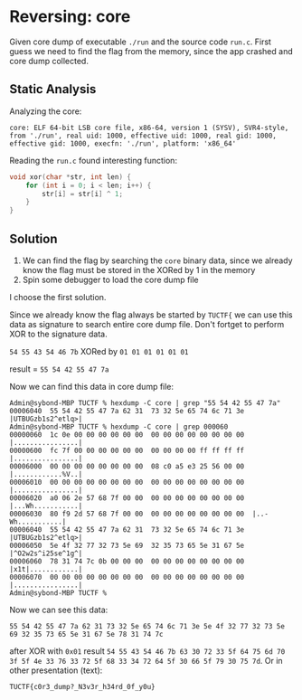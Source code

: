 # Reversing: core
Given core dump of executable `./run` and the source code `run.c`.
First guess we need to find the flag from the memory, since the app crashed and core dump collected.
## Static Analysis
Analyzing the core:
```
core: ELF 64-bit LSB core file, x86-64, version 1 (SYSV), SVR4-style, from './run', real uid: 1000, effective uid: 1000, real gid: 1000, effective gid: 1000, execfn: './run', platform: 'x86_64'
```

Reading the `run.c` found interesting function:
```c
void xor(char *str, int len) {
	for (int i = 0; i < len; i++) {
		str[i] = str[i] ^ 1;
	}
}
```
## Solution
1. We can find the flag by searching the `core` binary data, since we already know the flag must be stored in the XORed by 1 in the memory
1. Spin some debugger to load the core dump file

I choose the first solution.

Since we already know the flag always be started by `TUCTF{` we can use this data as signature to search entire core dump file. Don't fortget to perform XOR to the signature data.

`54 55 43 54 46 7b` XORed by `01 01 01 01 01 01`

result = `55 54 42 55 47 7a`

Now we can find this data in core dump file:

```shell
Admin@sybond-MBP TUCTF % hexdump -C core | grep "55 54 42 55 47 7a"
00006040  55 54 42 55 47 7a 62 31  73 32 5e 65 74 6c 71 3e  |UTBUGzb1s2^etlq>|
Admin@sybond-MBP TUCTF % hexdump -C core | grep 000060             
00000060  1c 0e 00 00 00 00 00 00  00 00 00 00 00 00 00 00  |................|
00000600  fc 7f 00 00 00 00 00 00  00 00 00 00 ff ff ff ff  |................|
00006000  00 00 00 00 00 00 00 00  08 c0 a5 e3 25 56 00 00  |............%V..|
00006010  00 00 00 00 00 00 00 00  00 00 00 00 00 00 00 00  |................|
00006020  a0 06 2e 57 68 7f 00 00  00 00 00 00 00 00 00 00  |...Wh...........|
00006030  80 f9 2d 57 68 7f 00 00  00 00 00 00 00 00 00 00  |..-Wh...........|
00006040  55 54 42 55 47 7a 62 31  73 32 5e 65 74 6c 71 3e  |UTBUGzb1s2^etlq>|
00006050  5e 4f 32 77 32 73 5e 69  32 35 73 65 5e 31 67 5e  |^O2w2s^i25se^1g^|
00006060  78 31 74 7c 0b 00 00 00  00 00 00 00 00 00 00 00  |x1t|............|
00006070  00 00 00 00 00 00 00 00  00 00 00 00 00 00 00 00  |................|
Admin@sybond-MBP TUCTF %

```
Now we can see this data:
```
55 54 42 55 47 7a 62 31 73 32 5e 65 74 6c 71 3e 5e 4f 32 77 32 73 5e 69 32 35 73 65 5e 31 67 5e 78 31 74 7c
```
after XOR with `0x01` result `54 55 43 54 46 7b 63 30 72 33 5f 64 75 6d 70 3f 5f 4e 33 76 33 72 5f 68 33 34 72 64 5f 30 66 5f 79 30 75 7d`. Or in other presentation (text):
```
TUCTF{c0r3_dump?_N3v3r_h34rd_0f_y0u}
```
